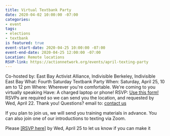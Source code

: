 ```yaml
---
title: Virtual Textbank Party
date: 2020-04-02 10:00:00 -07:00
categories:
- event
tags:
- elections
- textbank
is featured: true
event-start-date: 2020-04-25 10:00:00 -07:00
event-end-date: 2020-04-25 12:00:00 -07:00
Location: Remote locations
RSVP-link: https://actionnetwork.org/events/april-texting-party
---
```


Co-hosted by: East Bay Activist Alliance, Indivisible Berkeley, Indivisible East Bay
What: Fourth Saturday Textbank Party 
When: Saturday, April 25, 10 am to 12 pm
Where: Wherever you're comfortable. We're coming to you virtually speaking
Have: A charged laptop or phone!
RSVP: [Use this form!]([https://actionnetwork.org/events/march-texting-party](https://actionnetwork.org/events/april-texting-party)) RSVPs are required so we can send you the location, and requested by Wed, April 22.
Thank you!
Questions? email to: [contact us](mailto:ebaatexting@gmail.com)

If you plan to join us, we will send you training materials in advance. You can also join one of our introductions to texting via Zoom.

Please [[RSVP here]](https://actionnetwork.org/events/march-texting-party)  by Wed, April 25 to let us know if you can make it

